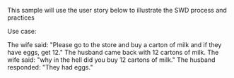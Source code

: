This sample will use the user story below to illustrate the SWD process and practices

Use case:

The wife said: "Please go to the store and buy a carton of milk and if they have eggs, get 12."
The husband came back with 12 cartons of milk.
The wife said: "why in the hell did you buy 12 cartons of milk."
The husband responded: "They had eggs."
